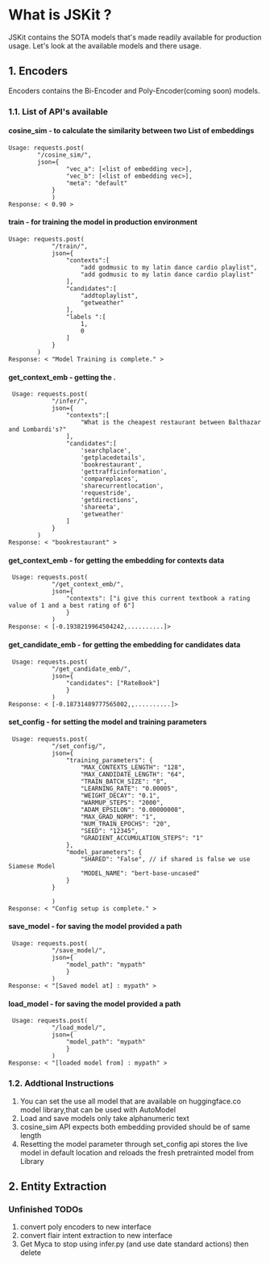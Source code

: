 
# What is JSKit ? 
JSKit contains the SOTA models that's made readily available for production usage. Let's look at the available models and there usage.

## 1. Encoders
Encoders contains the Bi-Encoder and Poly-Encoder(coming soon) models.

### 1.1. List of API's  available
 #### **cosine_sim** - to calculate the similarity between two List of embeddings
    Usage: requests.post(
            "/cosine_sim/",
            json={
                    "vec_a": [<list of embedding vec>],
                    "vec_b": [<list of embedding vec>],
                    "meta": "default"
                }
                )
    Response: < 0.90 >
 #### **train** - for training the model in production environment
    Usage: requests.post(
                "/train/",
                json={
                    "contexts":[
                        "add godmusic to my latin dance cardio playlist",
                        "add godmusic to my latin dance cardio playlist"
                    ],
                    "candidates":[
                        "addtoplaylist",
                        "getweather"
                    ],
                    "labels ":[
                        1,
                        0
                    ]
                }
            )
    Response: < "Model Training is complete." >
 #### **get_context_emb** - getting the . 
     Usage: requests.post(
                "/infer/",
                json={
                    "contexts":[
                        "What is the cheapest restaurant between Balthazar and Lombardi's?"
                    ],
                    "candidates":[
                        'searchplace',
                        'getplacedetails',
                        'bookrestaurant',
                        'gettrafficinformation',
                        'compareplaces',
                        'sharecurrentlocation',
                        'requestride',
                        'getdirections',
                        'shareeta',
                        'getweather'
                    ]
                }
            )
    Response: < "bookrestaurant" >

 #### **get_context_emb** - for getting the embedding for contexts data
     Usage: requests.post(
                "/get_context_emb/",
                json={
                    "contexts": ["i give this current textbook a rating value of 1 and a best rating of 6"]
                    }
                )
    Response: < [-0.1938219964504242,..........]>

 #### **get_candidate_emb** - for getting the embedding for candidates data
     Usage: requests.post(
                "/get_candidate_emb/",
                json={
                    "candidates": ["RateBook"]
                    }
                )
    Response: < [-0.18731489777565002,,..........]>

 #### **set_config** - for setting the model and training parameters
     Usage: requests.post(
                "/set_config/",
                json={
                    "training_parameters": {
                        "MAX_CONTEXTS_LENGTH": "128",
                        "MAX_CANDIDATE_LENGTH": "64",
                        "TRAIN_BATCH_SIZE": "8",
                        "LEARNING_RATE": "0.00005",
                        "WEIGHT_DECAY": "0.1",
                        "WARMUP_STEPS": "2000",
                        "ADAM_EPSILON": "0.00000008",
                        "MAX_GRAD_NORM": "1",
                        "NUM_TRAIN_EPOCHS": "20",
                        "SEED": "12345",
                        "GRADIENT_ACCUMULATION_STEPS": "1"
                    },
                    "model_parameters": {
                        "SHARED": "False", // if shared is false we use Siamese Model
                        "MODEL_NAME": "bert-base-uncased" 
                    }
                }

                )
    Response: < "Config setup is complete." >

 #### **save_model** - for saving the model provided a path
     Usage: requests.post(
                "/save_model/",
                json={
                    "model_path": "mypath"
                    }
                )
    Response: < "[Saved model at] : mypath" >

 #### **load_model** - for saving the model provided a path
     Usage: requests.post(
                "/load_model/",
                json={
                    "model_path": "mypath"
                    }
                )
    Response: < "[loaded model from] : mypath" >

### 1.2. Addtional Instructions

1. You can set the use all model that are available on huggingface.co model library,that can be used with AutoModel
2. Load and save models only take alphanumeric text
3. cosine_sim API expects both embedding provided should be of same length 
4.  Resetting the model parameter through set_config api stores the live model in default location and reloads the fresh pretrainted model from Library  

## 2. Entity Extraction

###  


### Unfinished TODOs

1. convert poly encoders to new interface
2. convert flair intent extraction to new interface
3. Get Myca to stop using infer.py (and use date standard actions) then delete

